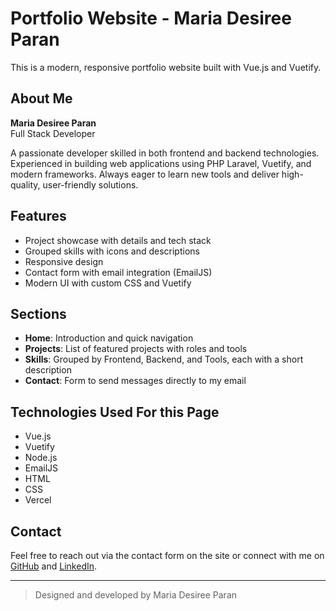 # Portfolio Website - Maria Desiree Paran

This is a modern, responsive portfolio website built with Vue.js and Vuetify.

## About Me

**Maria Desiree Paran**  
Full Stack Developer

A passionate developer skilled in both frontend and backend technologies. Experienced in building web applications using PHP Laravel, Vuetify, and modern frameworks. Always eager to learn new tools and deliver high-quality, user-friendly solutions.

## Features
- Project showcase with details and tech stack
- Grouped skills with icons and descriptions
- Responsive design
- Contact form with email integration (EmailJS)
- Modern UI with custom CSS and Vuetify

## Sections
- **Home**: Introduction and quick navigation
- **Projects**: List of featured projects with roles and tools
- **Skills**: Grouped by Frontend, Backend, and Tools, each with a short description
- **Contact**: Form to send messages directly to my email

## Technologies Used For this Page
- Vue.js
- Vuetify
- Node.js
- EmailJS
- HTML
- CSS
- Vercel

## Contact
Feel free to reach out via the contact form on the site or connect with me on [GitHub](https://github.com/desiree-smith) and [LinkedIn](https://linkedin.com/in/desiree-smith).

---

> Designed and developed by Maria Desiree Paran
